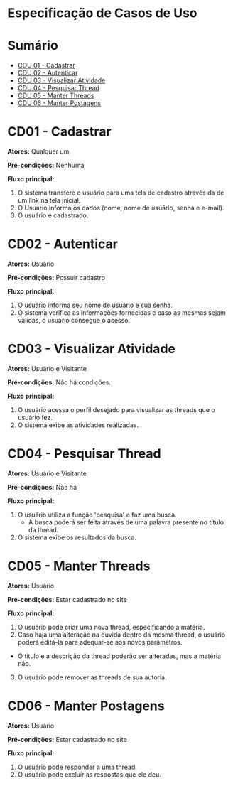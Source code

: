 # Especificação de Casos de Uso

# Sumário

- [CDU 01 - Cadastrar](#cd01---cadastrar)
- [CDU 02 - Autenticar](#cd02---autenticar)
- [CDU 03 - Visualizar Atividade](#cd03---visualizar-atividade)
- [CDU 04 - Pesquisar Thread](#cd04---pesquisar-thread)
- [CDU 05 - Manter Threads](#cd05---manter-threads)
- [CDU 06 - Manter Postagens](#cd06---manter-postagens)



# CD01 - Cadastrar
**Atores:** Qualquer um

**Pré-condições:** Nenhuma

**Fluxo principal:**
1. O sistema transfere o usuário para uma tela de cadastro através da de um link na tela inicial.
2. O Usuário informa os dados (nome, nome de usuário, senha e e-mail).
3. O usuário é cadastrado.

# CD02 - Autenticar
**Atores:** Usuário

**Pré-condições:** Possuir cadastro

**Fluxo principal:**
1. O usuário informa seu nome de usuário e sua senha.
2. O sistema verifica as informações fornecidas e caso as mesmas sejam válidas, o usuário consegue o acesso.

# CD03 - Visualizar Atividade

**Atores:** Usuário e Visitante

**Pré-condições:** Não há condições.

**Fluxo principal:**
1. O usuário acessa o perfil desejado para visualizar as threads que o usuário fez.
2. O sistema exibe as atividades realizadas.


# CD04 - Pesquisar Thread
**Atores:** Usuário e Visitante

**Pré-condições:** Não há

**Fluxo principal:**
1. O usuário utiliza a função 'pesquisa' e faz uma busca.
   - A busca poderá ser feita através de uma palavra presente no título da thread.
2. O sistema exibe os resultados da busca.

# CD05 - Manter Threads
**Atores:** Usuário

**Pré-condições:** Estar cadastrado no site

**Fluxo principal:**
1. O usuário pode criar uma nova thread, especificando a matéria.
2. Caso haja uma alteração na dúvida dentro da mesma thread, o usuário poderá editá-la para adequar-se aos novos parâmetros.
  - O título e a descrição da thread poderão ser alteradas, mas a matéria não.
3. O usuário pode remover as threads de sua autoria.


# CD06 - Manter Postagens
**Atores:** Usuário

**Pré-condições:** Estar cadastrado no site

**Fluxo principal:**
1. O usuário pode responder a uma thread.  
2. O usuário pode excluir as respostas que ele deu.   
